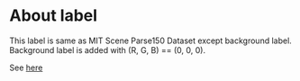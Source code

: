 # About label

This label is same as MIT Scene Parse150 Dataset except background label.  
Background label is added with (R, G, B) == (0, 0, 0).  

See [here](https://github.com/CSAILVision/sceneparsing/tree/master/visualizationCode/color150)  
